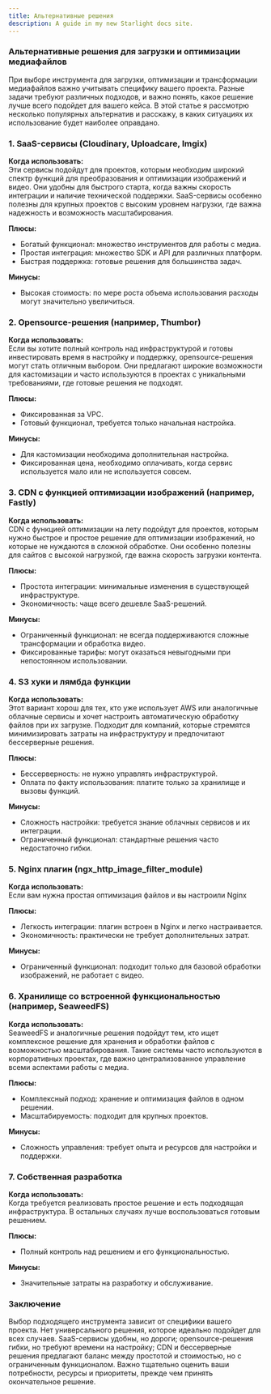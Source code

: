 ```yaml
---
title: Альтернативные решения
description: A guide in my new Starlight docs site.
---
```


### Альтернативные решения для загрузки и оптимизации медиафайлов

При выборе инструмента для загрузки, оптимизации и трансформации медиафайлов важно учитывать специфику вашего проекта. Разные задачи требуют различных подходов, и важно понять, какое решение лучше всего подойдет для вашего кейса. В этой статье я рассмотрю несколько популярных альтернатив и расскажу, в каких ситуациях их использование будет наиболее оправдано.

### 1. **SaaS-сервисы (Cloudinary, Uploadcare, Imgix)**

**Когда использовать:**  
Эти сервисы подойдут для проектов, которым необходим широкий спектр функций для преобразования и оптимизации изображений и видео. Они удобны для быстрого старта, когда важны скорость интеграции и наличие технической поддержки. SaaS-сервисы особенно полезны для крупных проектов с высоким уровнем нагрузки, где важна надежность и возможность масштабирования.

**Плюсы:**
- Богатый функционал: множество инструментов для работы с медиа.
- Простая интеграция: множество SDK и API для различных платформ.
- Быстрая поддержка: готовые решения для большинства задач.

**Минусы:**
- Высокая стоимость: по мере роста объема использования расходы могут значительно увеличиться.

### 2. **Opensource-решения (например, Thumbor)**

**Когда использовать:**  
Если вы хотите полный контроль над инфраструктурой и готовы инвестировать время в настройку и поддержку, opensource-решения могут стать отличным выбором. Они предлагают широкие возможности для кастомизации и часто используются в проектах с уникальными требованиями, где готовые решения не подходят.

**Плюсы:**
- Фиксированная за VPC.
- Готовый функционал, требуется только начальная настройка.

**Минусы:**
- Для кастомизации необходима дополнительная настройка.
- Фиксированная цена, необходимо оплачивать, когда сервис используется мало или не используется совсем.

### 3. **CDN с функцией оптимизации изображений (например, Fastly)**

**Когда использовать:**  
CDN с функцией оптимизации на лету подойдут для проектов, которым нужно быстрое и простое решение для оптимизации изображений, но которые не нуждаются в сложной обработке. Они особенно полезны для сайтов с высокой нагрузкой, где важна скорость загрузки контента.

**Плюсы:**
- Простота интеграции: минимальные изменения в существующей инфраструктуре.
- Экономичность: чаще всего дешевле SaaS-решений.

**Минусы:**
- Ограниченный функционал: не всегда поддерживаются сложные трансформации и обработка видео.
- Фиксированные тарифы: могут оказаться невыгодными при непостоянном использовании.

### 4. **S3 хуки и лямбда функции**

**Когда использовать:**  
Этот вариант хорош для тех, кто уже использует AWS или аналогичные облачные сервисы 
и хочет настроить автоматическую обработку файлов при их загрузке. 
Подходит для компаний, которые стремятся минимизировать затраты на инфраструктуру и предпочитают бессерверные решения.

**Плюсы:**
- Бессерверность: не нужно управлять инфраструктурой.
- Оплата по факту использования: платите только за хранилище и вызовы функций.

**Минусы:**
- Сложность настройки: требуется знание облачных сервисов и их интеграции.
- Ограниченный функционал: стандартные решения часто недостаточно гибки.

### 5. **Nginx плагин (ngx_http_image_filter_module)**

**Когда использовать:**  
Если вам нужна простая оптимизация файлов и вы настроили Nginx 

**Плюсы:**
- Легкость интеграции: плагин встроен в Nginx и легко настраивается.
- Экономичность: практически не требует дополнительных затрат.

**Минусы:**
- Ограниченный функционал: подходит только для базовой обработки изображений, не работает с видео.

### 6. **Хранилище со встроенной функциональностью (например, SeaweedFS)**

**Когда использовать:**  
SeaweedFS и аналогичные решения подойдут тем, кто ищет комплексное решение для хранения и обработки файлов с возможностью масштабирования. Такие системы часто используются в корпоративных проектах, где важно централизованное управление всеми аспектами работы с медиа.

**Плюсы:**
- Комплексный подход: хранение и оптимизация файлов в одном решении.
- Масштабируемость: подходит для крупных проектов.

**Минусы:**
- Сложность управления: требует опыта и ресурсов для настройки и поддержки.

### 7. **Собственная разработка**
**Когда использовать:**  
Когда требуется реализовать простое решение и есть подходящая инфраструктура.
В остальных случаях лучше воспользоваться готовым решением.

**Плюсы:**
- Полный контроль над решением и его функциональностью.

**Минусы:**
- Значительные затраты на разработку и обслуживание.

### Заключение

Выбор подходящего инструмента зависит от специфики вашего проекта. 
Нет универсального решения, которое идеально подойдет для всех случаев. 
SaaS-сервисы удобны, но дороги; opensource-решения гибки, но требуют времени на настройку; 
CDN и бессерверные решения предлагают баланс между простотой и стоимостью, но с ограниченным функционалом. 
Важно тщательно оценить ваши потребности, ресурсы и приоритеты, прежде чем принять окончательное решение.
